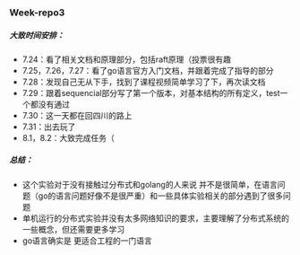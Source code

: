 ### Week-repo3

##### 大致时间安排：

* 7.24：看了相关文档和原理部分，包括raft原理（投票很有趣 
* 7.25，7.26，7.27：看了go语言官方入门文档，并跟着完成了指导的部分
* 7.28：发现自己无从下手，找到了课程视频简单学习了下，再次读文档
* 7.29：跟着sequencial部分写了第一个版本，对基本结构的所有定义，test一个都没有通过
* 7.30：这一天都在回四川的路上
* 7.31：出去玩了
* 8.1，8.2：大致完成任务（

##### 总结：

* 这个实验对于没有接触过分布式和golang的人来说 并不是很简单，在语言问题（go的语言问题好像不是很严重）和一些具体实验相关的部分遇到了很多问题
* 单机运行的分布式实验并没有太多网络知识的要求，主要理解了分布式系统的一些概念，但还需要更多学习
* go语言确实是 更适合工程的一门语言
